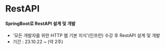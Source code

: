 # RestAPI 
#### SpringBoot로 RestAPI 설계 및 개발

* '모든 개발자를 위한 HTTP 웹 기본 지식'(인프런) 수강 후 RestAPI 설계 및 개발
* 기간 : 23.10.22 ~ (약 2주)
